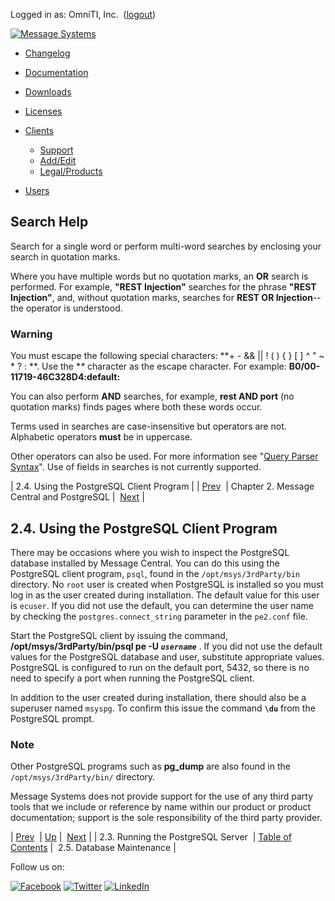 Logged in as: OmniTI, Inc.  ([logout](https://support.messagesystems.com/logout.php))

[![Message Systems](https://support.messagesystems.com/images/ms-white205.png)](https://support.messagesystems.com/start.php) 

*   [Changelog](https://support.messagesystems.com/start.php?show=changelog)
*   [Documentation](https://support.messagesystems.com/docs/)
*   [Downloads](https://support.messagesystems.com/start.php)

*   [Licenses](https://support.messagesystems.com/license_summary.php)
*   <a href="">Clients</a>
    *   [Support](https://support.messagesystems.com/cs.php)
    *   [Add/Edit](https://support.messagesystems.com/edit_client.php)
    *   [Legal/Products](https://support.messagesystems.com/edit_products.php)
*   [Users](https://support.messagesystems.com/edit_customer.php)

## Search Help

Search for a single word or perform multi-word searches by enclosing your search in quotation marks.

Where you have multiple words but no quotation marks, an **OR** search is performed. For example, **"REST Injection"** searches for the phrase **"REST Injection"**, and, without quotation marks, searches for **REST OR Injection**--the operator is understood.

### Warning

You must escape the following special characters: **+ - && || ! ( ) { } [ ] ^ " ~ * ? : \**. Use the **\** character as the escape character. For example: **B0/00-11719-46C328D4\:default\:**

You can also perform **AND** searches, for example, **rest AND port** (no quotation marks) finds pages where both these words occur.

Terms used in searches are case-insensitive but operators are not. Alphabetic operators **must** be in uppercase.

Other operators can also be used. For more information see "[Query Parser Syntax](https://lucene.apache.org/core/old_versioned_docs/versions/3_0_0/queryparsersyntax.html)". Use of fields in searches is not currently supported.

| 2.4. Using the PostgreSQL Client Program |
| [Prev](mc-postgres-server.php)  | Chapter 2. Message Central and PostgreSQL |  [Next](mc-postgres-maintenance.php) |

## 2.4. Using the PostgreSQL Client Program

There may be occasions where you wish to inspect the PostgreSQL database installed by Message Central. You can do this using the PostgreSQL client program, `psql`, found in the `/opt/msys/3rdParty/bin` directory. No `root` user is created when PostgreSQL is installed so you must log in as the user created during installation. The default value for this user is `ecuser`. If you did not use the default, you can determine the user name by checking the `postgres.connect_string` parameter in the `pe2.conf` file.

Start the PostgreSQL client by issuing the command, **/opt/msys/3rdParty/bin/psql pe -U *`username`***                   . If you did not use the default values for the PostgreSQL database and user, substitute appropriate values. PostgreSQL is configured to run on the default port, 5432, so there is no need to specify a port when running the PostgreSQL client.

In addition to the user created during installation, there should also be a superuser named `msyspg`. To confirm this issue the command **`\du`** from the PostgreSQL prompt.

### Note

Other PostgreSQL programs such as **pg_dump** are also found in the `/opt/msys/3rdParty/bin/` directory.

Message Systems does not provide support for the use of any third party tools that we include or reference by name within our product or product documentation; support is the sole responsibility of the third party provider.

| [Prev](mc-postgres-server.php)  | [Up](mc-postgresql.php) |  [Next](mc-postgres-maintenance.php) |
| 2.3. Running the PostgreSQL Server  | [Table of Contents](index.php) |  2.5. Database Maintenance |

Follow us on:

[![Facebook](https://support.messagesystems.com/images/icon-facebook.png)](http://www.facebook.com/messagesystems) [![Twitter](https://support.messagesystems.com/images/icon-twitter.png)](http://twitter.com/#!/MessageSystems) [![LinkedIn](https://support.messagesystems.com/images/icon-linkedin.png)](http://www.linkedin.com/company/message-systems)